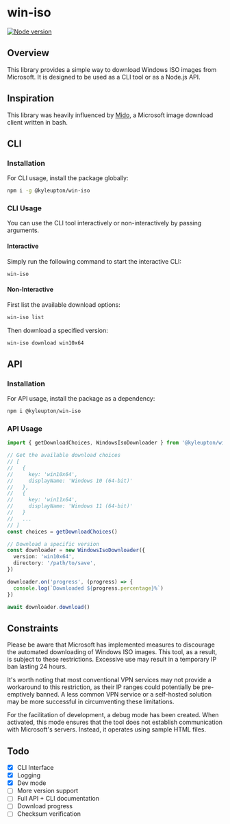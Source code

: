 # win-iso

[![Node version](https://img.shields.io/npm/v/@kyleupton/glob-copy.svg?style=flat)](https://www.npmjs.com/package/@kyleupton/win-iso)

## Overview

<!-- This repo is both a CLI tool and Nodejs API to download Windows ISO images from the official source. -->

This library provides a simple way to download Windows ISO images from Microsoft. It is designed to be used as a CLI tool or as a Node.js API.

## Inspiration

This library was heavily influenced by [Mido](https://github.com/ElliotKillick/Mido), a Microsoft image download client written in bash.

## CLI

### Installation

For CLI usage, install the package globally:

```bash
npm i -g @kyleupton/win-iso
```

### CLI Usage

You can use the CLI tool interactively or non-interactively by passing arguments.

#### Interactive

Simply run the following command to start the interactive CLI:

```bash
win-iso
```

#### Non-Interactive

First list the available download options:

```bash
win-iso list
```

Then download a specified version:

```bash
win-iso download win10x64
```

## API

### Installation

For API usage, install the package as a dependency:

```bash
npm i @kyleupton/win-iso
```

### API Usage

```typescript
import { getDownloadChoices, WindowsIsoDownloader } from '@kyleupton/win-iso'

// Get the available download choices
// [
//   {
//     key: 'win10x64',
//     displayName: 'Windows 10 (64-bit)'
//   },
//   {
//     key: 'win11x64',
//     displayName: 'Windows 11 (64-bit)'
//   }
//   ...
// ]
const choices = getDownloadChoices()

// Download a specific version
const downloader = new WindowsIsoDownloader({
  version: 'win10x64',
  directory: '/path/to/save',
})

downloader.on('progress', (progress) => {
  console.log(`Downloaded ${progress.percentage}%`)
})

await downloader.download()
```

## Constraints

Please be aware that Microsoft has implemented measures to discourage the automated downloading of Windows ISO images. This tool, as a result, is subject to these restrictions. Excessive use may result in a temporary IP ban lasting 24 hours.

It's worth noting that most conventional VPN services may not provide a workaround to this restriction, as their IP ranges could potentially be pre-emptively banned. A less common VPN service or a self-hosted solution may be more successful in circumventing these limitations.

For the facilitation of development, a debug mode has been created. When activated, this mode ensures that the tool does not establish communication with Microsoft's servers. Instead, it operates using sample HTML files.

## Todo

- [x] CLI Interface
- [x] Logging
- [x] Dev mode
- [ ] More version support
- [ ] Full API + CLI documentation
- [ ] Download progress
- [ ] Checksum verification
